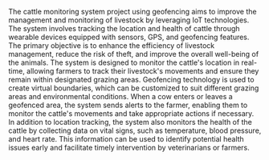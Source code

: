 The cattle monitoring system project using geofencing aims to improve the management and monitoring of livestock by leveraging IoT technologies. The system involves tracking the location and health of cattle through wearable devices equipped with sensors, GPS, and geofencing features. The primary objective is to enhance the efficiency of livestock management, reduce the risk of theft, and improve the overall well-being of the animals.
The system is designed to monitor the cattle's location in real-time, allowing farmers to track their livestock's movements and ensure they remain within designated grazing areas. Geofencing technology is used to create virtual boundaries, which can be customized to suit different grazing areas and environmental conditions. When a cow enters or leaves a geofenced area, the system sends alerts to the farmer, enabling them to monitor the cattle's movements and take appropriate actions if necessary.
In addition to location tracking, the system also monitors the health of the cattle by collecting data on vital signs, such as temperature, blood pressure, and heart rate. This information can be used to identify potential health issues early and facilitate timely intervention by veterinarians or farmers.
